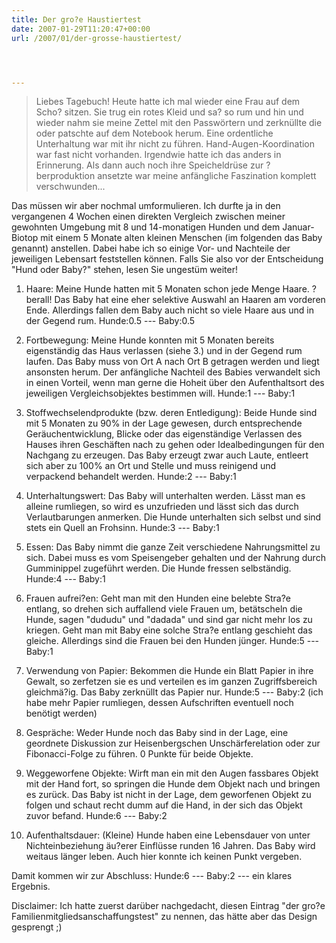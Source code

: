 ```yaml
---
title: Der gro?e Haustiertest
date: 2007-01-29T11:20:47+00:00
url: /2007/01/der-grosse-haustiertest/




---
```





> Liebes Tagebuch! Heute hatte ich mal wieder eine Frau auf dem Scho? sitzen. Sie trug ein rotes Kleid und sa? so rum und hin und wieder nahm sie meine Zettel mit den Passwörtern und zerknüllte die oder patschte auf dem Notebook herum. Eine ordentliche Unterhaltung war mit ihr nicht zu führen. Hand-Augen-Koordination war fast nicht vorhanden. Irgendwie hatte ich das anders in Erinnerung. Als dann auch noch ihre Speicheldrüse zur ?berproduktion ansetzte war meine anfängliche Faszination komplett verschwunden...

Das müssen wir aber nochmal umformulieren. Ich durfte ja in den vergangenen 4 Wochen einen direkten Vergleich zwischen meiner gewohnten Umgebung mit 8 und 14-monatigen Hunden und dem Januar-Biotop mit einem 5 Monate alten kleinen Menschen (im folgenden das Baby genannt) anstellen. Dabei habe ich so einige Vor- und Nachteile der jeweiligen Lebensart feststellen können. Falls Sie also vor der Entscheidung "Hund oder Baby?" stehen, lesen Sie ungestüm weiter!

1. Haare: Meine Hunde hatten mit 5 Monaten schon jede Menge Haare. ?berall! Das Baby hat eine eher selektive Auswahl an Haaren am vorderen Ende. Allerdings fallen dem Baby auch nicht so viele Haare aus und in der Gegend rum. Hunde:0.5 --- Baby:0.5

2. Fortbewegung: Meine Hunde konnten mit 5 Monaten bereits eigenständig das Haus verlassen (siehe 3.) und in der Gegend rum laufen. Das Baby muss von Ort A nach Ort B getragen werden und liegt ansonsten herum. Der anfängliche Nachteil des Babies verwandelt sich in einen Vorteil, wenn man gerne die Hoheit über den Aufenthaltsort des jeweiligen Vergleichsobjektes bestimmen will. Hunde:1 --- Baby:1

3. Stoffwechselendprodukte (bzw. deren Entledigung): Beide Hunde sind mit 5 Monaten zu 90% in der Lage gewesen, durch entsprechende Geräuchentwicklung, Blicke oder das eigenständige Verlassen des Hauses ihren Geschäften nach zu gehen oder Idealbedingungen für den Nachgang zu erzeugen. Das Baby erzeugt zwar auch Laute, entleert sich aber zu 100% an Ort und Stelle und muss reinigend und verpackend behandelt werden. Hunde:2 --- Baby:1

4. Unterhaltungswert: Das Baby will unterhalten werden. Lässt man es alleine rumliegen, so wird es unzufrieden und lässt sich das durch Verlautbarungen anmerken. Die Hunde unterhalten sich selbst und sind stets ein Quell an Frohsinn. Hunde:3 --- Baby:1

5. Essen: Das Baby nimmt die ganze Zeit verschiedene Nahrungsmittel zu sich. Dabei muss es vom Speisengeber gehalten und der Nahrung durch Gumminippel zugeführt werden. Die Hunde fressen selbständig. Hunde:4 --- Baby:1

6. Frauen aufrei?en: Geht man mit den Hunden eine belebte Stra?e entlang, so drehen sich auffallend viele Frauen um, betätscheln die Hunde, sagen "dududu" und "dadada" und sind gar nicht mehr los zu kriegen. Geht man mit Baby eine solche Stra?e entlang geschieht das gleiche. Allerdings sind die Frauen bei den Hunden jünger. Hunde:5 --- Baby:1

7. Verwendung von Papier: Bekommen die Hunde ein Blatt Papier in ihre Gewalt, so zerfetzen sie es und verteilen es im ganzen Zugriffsbereich gleichmä?ig. Das Baby zerknüllt das Papier nur. Hunde:5 --- Baby:2 (ich habe mehr Papier rumliegen, dessen Aufschriften eventuell noch benötigt werden)

8. Gespräche: Weder Hunde noch das Baby sind in der Lage, eine geordnete Diskussion zur Heisenbergschen Unschärferelation oder zur Fibonacci-Folge zu führen. 0 Punkte für beide Objekte.

9. Weggeworfene Objekte: Wirft man ein mit den Augen fassbares Objekt mit der Hand fort, so springen die Hunde dem Objekt nach und bringen es zurück. Das Baby ist nicht in der Lage, dem geworfenen Objekt zu folgen und schaut recht dumm auf die Hand, in der sich das Objekt zuvor befand. Hunde:6 --- Baby:2

10. Aufenthaltsdauer: (Kleine) Hunde haben eine Lebensdauer von unter Nichteinbeziehung äu?erer Einflüsse runden 16 Jahren. Das Baby wird weitaus länger leben. Auch hier konnte ich keinen Punkt vergeben.

Damit kommen wir zur Abschluss: Hunde:6 --- Baby:2 --- ein klares Ergebnis.

Disclaimer: Ich hatte zuerst darüber nachgedacht, diesen Eintrag "der gro?e Familienmitgliedsanschaffungstest" zu nennen, das hätte aber das Design gesprengt ;)
